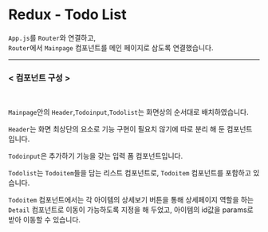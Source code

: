 # Redux - Todo List

`App.js`를 `Router`와 연결하고,  
`Router`에서 `Mainpage` 컴포넌트를 메인 페이지로 삼도록 연결했습니다.

---

### < 컴포넌트 구성 >

<br>

`Mainpage`안의 `Header`,`Todoinput`,`Todolist`는 화면상의 순서대로 배치하였습니다.

`Header`는 화면 최상단의 요소로 기능 구현이 필요치 않기에 따로 분리 해 둔 컴포넌트 입니다.

`Todoinput`은 추가하기 기능을 갖는 입력 폼 컴포넌트입니다.

`Todolist`는 `Todoitem`들을 담는 리스트 컴포넌트로, `Todoitem` 컴포넌트를 포함하고 있습니다.

`Todoitem` 컴포넌트에서는 각 아이템의 상세보기 버튼을 통해 상세페이지 역할을 하는 `Detail` 컴포넌트로 이동이 가능하도록 지정을 해 두었고, 아이템의 id값을 params로 받아 이동할 수 있습니다.
